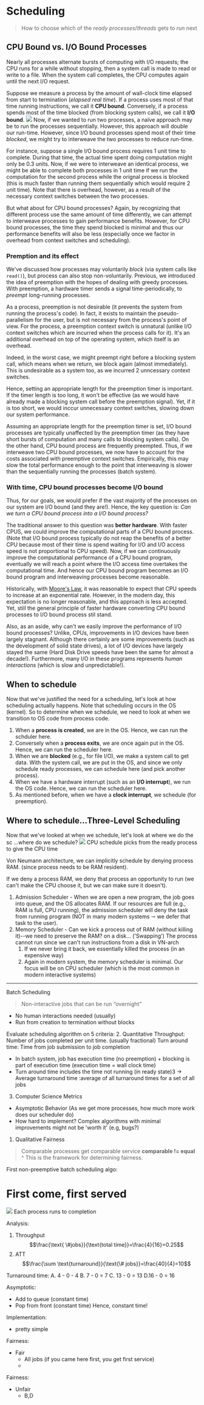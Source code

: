 # Scheduling
> How to choose which of the *ready processes*/*threads* gets to *run* next

## CPU Bound vs. I/O Bound Processes
Nearly all processes alternate bursts of computing with I/O requests; the CPU runs for a while without stopping, then a system call is made to read or write to a file. When the system call completes, the CPU computes again until the next I/O request.

Suppose we measure a process by the amount of wall-clock time elapsed from start to termination (*elapsed real time*). If a process uses most of that time running instructions, we call it **CPU bound**. Conversely, if a process spends most of the time blocked (from blocking system calls), we call it **I/O bound**.
![](CPU-IO-Bound-Scheduling.png)
Now, if we wanted to run two processes, a naïve approach may be to run the processes sequentially. However, this approach will double our run-time. However, since I/O bound processes spend most of their time *blocked*, we might try to interweave the two processes to reduce run-time.

For instance, suppose a single I/O bound process requires 1 unit time to complete. During that time, the actual time spent doing computation might only be 0.3 units. Now, if we were to interweave an identical process, we might be able to complete both processes in 1 unit time if we run the computation for the second process while the orignal process is blocked (this is much faster than running them sequentially which would require 2 unit time). Note that there is overhead, however, as a result of the necessary context switches between the two processes. 

But what about for CPU bound processes? Again, by recognizing that different process use the same amount of time differently, we can attempt to interweave processes to gain performance benefits. However, for CPU bound processes, the time they spend blocked is minimal and thus our performance benefits will also be less (especially once we factor in overhead from context switches and scheduling). 

### Premption and its effect
We've discussed how processes may voluntarily *block* (via system calls like `read()`), but process can also stop non-voluntarily. Previous, we introduced the idea of preemption with the hopes of dealing with greedy processes. With preemption, a hardware timer sends a signal time-periodically, to *preempt* long-running processes. 

As a process, preemption is not desirable (it prevents the system from running the process's code). In fact, it exists to maintain the pseudo-parallelism for the user, but is not necessary from the process's point of view. For the process, a preemption context switch is unnatural (unlike I/O context switches which are incurred when the process calls for it). It's an additional overhead on top of the operating system, which itself is an overhead.

Indeed, in the worst case, we might preempt right before a blocking system call, which means when we return, we block again (almost immediately). This is undesirable as a system too, as we incurred 2 unncessary context switches.

Hence, setting an appropriate length for the preemption timer is important. If the timer length is too long, it won't be effective (as we would have already made a blocking system call before the preemption signal). Yet, if it is too short, we would inccur unnecessary context switches, slowing down our system performance. 

Assuming an appropriate length for the preemption timer is set, I/O bound processes are typically unaffected by the preemption timer (as they have short bursts of computation and many calls to blocking system calls). On the other hand, CPU bound process are frequently preempted. Thus, if we interweave two CPU bound processes, we now have to account for the costs associated with preemptive context switches. Empirically, this may slow the total performance enough to the point that interweaving is slower than the sequentially running the processes (batch system).

### With time, CPU bound processes become I/O bound
Thus, for our goals, we would prefer if the vast majority of the processes on our system are I/O bound (and they are!). Hence, the key question is: *Can we turn a CPU bound process into a I/O bound process?*

The traditional answer to this question was **better hardware**. With faster CPUS, we could improve the computational parts of a CPU bound process. (Note that I/O bound process typically do not reap the benefits of a better CPU because most of their time is spend waiting for I/O and I/O access speed is not proportional to CPU speed). Now, if we can continuously improve the computational performance of a CPU bound program, eventually we will reach a point where the I/O access time overtakes the computational time. And hence our CPU bound program becomes an I/O bound program and interweaving processes become reasonable.

Historically, with [Moore's Law](https://en.wikipedia.org/wiki/Moore's_law), it was reasonable to expect that CPU speeds to increase at an exponential rate. However, in the modern day, this expectation is no longer reasonable, and this approach is less accepted. Yet, still the general principle of faster hardware converting CPU bound processes to I/O bound process stil stand.

Also, as an aside, why can't we easily improve the performance of I/O bound processes? Unlike, CPUs, improvements in I/O devices have been largely stagnant. Although there certainly are some improvements (such as the development of solid state drives), a lot of I/O devices have largely stayed the same (Hard Disk Drive speeds have been the same for almost a decade!). Furthermore, many I/O in these programs represents *human interactions* (which is slow and unpredictable!).

## When to schedule
Now that we've justified the need for a scheduling, let's look at how scheduling actually happens. Note that scheduling occurs in the OS (kernel). So to determine when we schedule, we need to look at when we transition to OS code from process code. 
1. When a **process is created**, we are in the OS. Hence, we can run the schduler here.
2. Conversely when a **process exits**, we are once again put in the OS. Hence, we can run the scheduler here.
3. When we are **blocked** (e.g., for file I/O), we make a system call to get data. With the system call, we are put in the OS, and since we only schedule ready processes, we can schedule here (and pick another process).
4. When we have a hardware interrupt (such as an **I/O interrupt**), we run the OS code. Hence, we can run the scheduler here.
5. As mentioned before, when we have a **clock interrupt**, we schedule (for preemption). 

## Where to schedule...Three-Level Scheduling
Now that we've looked at when we schedule, let's look at where we do the sc
...where do we schedule?
![](three-level-schedule.png)
CPU schedule picks from the ready process to give the CPU time


Von Neumann architecture, we can implicitly schedule by denying process RAM. (since process needs to be RAM resident).

If we deny a process RAM, we deny that process an opportunity to run (we can't make the CPU choose it, but we can make sure it doesn't).
1. Admission Scheduler - When we are open a new program, the job goes into queue, and the OS allocates RAM. If our resources are full (e.g., RAM is full, CPU running), the admission scheduler will deny the task from running program (NOT in many modern systems ⇾ we defer that task to the user).
2. Memory Scheduler - Can we kick a process out of RAM (without killing it)--we need to preserve the RAM? on a disk... ('Swapping') The process cannot run since we can't run instructions from a disk in VN-arch
	1. If we never bring it back, we essentially killed the process (in an expensive way)
	2. Again in modern system, the memory scheduler is minimal.
Our focus will be on CPU scheduler (which is the most common in modern interactive systems)



---
Batch Scheduling
> Non-interactive jobs that can be run “overnight”
- No human interactions needed (usually)
- Run from creation to termination without blocks

Evaluate scheduling algorithm on 5 criteria:
2. Quantitative 
Throughput: Number of jobs completed per unit time. (usually fractional)
Turn around time: Time from job submission to job completion 
- In batch system, job has execution time (no preemption) + blocking is part of execution time (execution time = wall clock time)
- Turn around time includes the time not running (in ready state)3
→ Average turnaround time :average of all turnaround times for a set of all jobs
3. Computer Science Metrics
- Asymptotic Behavior (As we get more processes, how much more work does our scheduler do)
- How hard to implement? Complex algorithms with minimal improvements might not be 'worth it' (e.g, bugs?)
1. Qualitative
Fairness
> Comparable processes get comparable service
**comparable != equal**
^ This is the framework for determining fairness.

First non-preemptive batch scheduling algo:
# First come,  first served
![](Pasted%20image%2020230213103853.png)
Each process runs to completion

Analysis:
1. Throughput
$$\frac{\text{ \#jobs}}{\text{total time}}=\frac{4}{16}=0.25$$
2. ATT
$$\frac{\sum \text{turnaround}}{\text{\# jobs}}=\frac{40}{4}=10$$

Turnaround time:
A. 4 - 0 - 4
B. 7 - 0 = 7
C. 13 - 0 = 13
D.16 - 0 = 16

Asymptotic:
- Add to queue (constant time)
- Pop from front (constant time)
Hence, constant time!

Implementation:
- pretty simple

Fairness:
- Fair
	- All jobs (if you came here first, you get first service)
	- 


Fairness:
- Unfair
	- B,D

